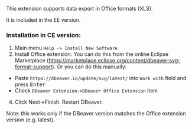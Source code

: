This extension supports data export in Office formats (XLS).

It is included in the EE version.

### Installation in CE version:
1. Main menu `Help -> Install New Software`
2. Install Office extension. You can do this from the online Eclipse Marketplace (https://marketplace.eclipse.org/content/dbeaver-svg-format-support). Or you can do this manually:
  * Paste `https://dbeaver.io/update/svg/latest/` into `Work with` field and press <kbd>Enter</kbd>
  * Check `DBeaver Extension->DBeaver Office Extension` item  
4. Click Next->Finish. Restart DBeaver.

Note: this works only if the DBeaver version matches the Office extension version (e.g. latest).